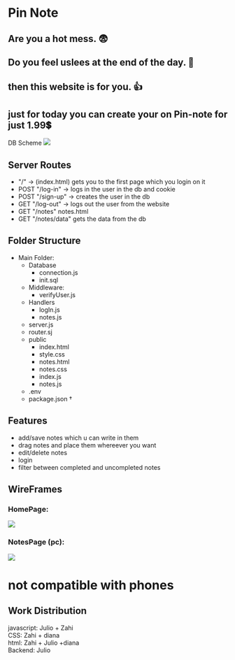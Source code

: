 # Pin Note
## Are you a hot mess.  😨
## Do you feel uslees at the end of the day.  💩
## then this website is for you. 👍
## just for today you can create your on Pin-note for just 1.99💲

DB Scheme
![](https://i.imgur.com/xR0i1Tx.png)

## Server Routes
 - "/" -> (index.html) gets you to the first page which you login on it
 - POST "/log-in" -> logs in the user in the db and cookie
 - POST "/sign-up" -> creates the user in the db
 - GET "/log-out" -> logs out the user from the website
 - GET "/notes" notes.html
 - GET "/notes/data" gets the data from the db

## Folder Structure
- Main Folder:
    - Database
        - connection.js 
        - init.sql
    - Middleware:
        - verifyUser.js
    - Handlers
        - logIn.js
        - notes.js
    - server.js
    - router.sj
    - public
        - index.html
        - style.css
        - notes.html
        - notes.css
        - index.js
        - notes.js
    - .env
    - package.json †

## Features
- add/save notes which u can write in them
- drag notes and place them whereever you want
- edit/delete notes
- login
- filter between completed and uncompleted notes

## WireFrames
### HomePage:
![](https://i.imgur.com/89x9miP.png)

### NotesPage (pc):
![](https://i.imgur.com/Djv3Kzr.png)

# not compatible with phones 


## Work Distribution
javascript: Julio + Zahi <br>
CSS: Zahi + diana<br> 
html: Zahi + Julio +diana<br>
Backend: Julio <br>


